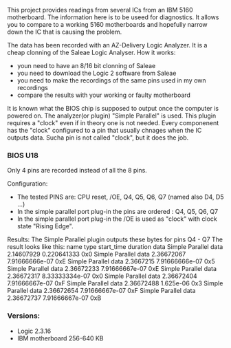 This project provides readings from several ICs from an IBM 5160 motherboard. The information here is to be useed for diagnostics. It allows you to compare to a working 5160 motherboards and hopefully narrow down the IC that is causing the problem.

The data has been recorded with an AZ-Delivery Logic Analyzer. It is a cheap clonning of the Saleae Logic Analyser. How it works:

- youn need to have an 8/16 bit clonning of Saleae
- you need to download the Logic 2 software from Saleae
- you need to make the recordings of the same pins used in my own recordings
- compare the results with your working or faulty motherboard

It is known what the BIOS chip is supposed to output once the computer is powered on. The analyzer(or plugin) "Simple Parallel" is used. This plugin requires a "clock" even if in theory one is not needed. Every componenent has the "clock" configured to a pin that usually chnages when the IC outputs data. Sucha pin is not called "clock", but it does the job. 

### BIOS U18

Only 4 pins are recorded instead of all the 8 pins.

Configuration:
- The tested PINS are: CPU reset, /OE, Q4, Q5, Q6, Q7 (named also D4, D5 ...)
- In the simple parallel port plug-in the pins are ordered : Q4, Q5, Q6, Q7
- In the simple parallel port plug-in the /OE is used as "clock" with clock state "Rising Edge".

Results:
The Simple Parallel plugin outputs these bytes for pins Q4 - Q7
The result looks like this:
name	type	start_time	duration	data
Simple Parallel	data	2.14607929	0.220641333	    0x0
Simple Parallel	data	2.36672067	7.91666666e-07	0xE
Simple Parallel	data	2.3667215	  7.91666666e-07	0x5
Simple Parallel	data	2.36672233	7.91666667e-07	0xE
Simple Parallel	data	2.36672317	8.33333334e-07	0x0
Simple Parallel	data	2.36672404	7.91666667e-07	0xF
Simple Parallel	data	2.36672488	1.625e-06	      0x3
Simple Parallel	data	2.36672654	7.91666667e-07	0xF
Simple Parallel	data	2.36672737	7.91666667e-07	0xB

### Versions:
- Logic 2.3.16
- IBM motherboard 256-640 KB 
